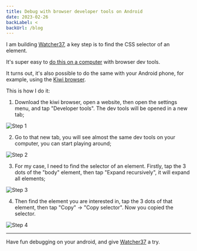 ```yaml
---
title: Debug with browser developer tools on Android
date: 2023-02-26
backLabel: <
backUrl: /blog
---
```


I am building [Watcher37](https://watcher.peng37.com/), a key step is to find the CSS selector of an element.

It's super easy to [do this on a computer](https://watcher.peng37.com/selector) with browser dev tools.

It turns out, it's also possible to do the same with your Android phone, for example, using the [Kiwi browser](https://kiwibrowser.com/).

This is how I do it:

1. Download the kiwi browser, open a website, then open the settings menu, and tap "Developer tools". The dev tools will be opened in a new tab; 

![Step 1](/assets/debug-with-browser-developer-tools-on-android-1.avif)

2. Go to that new tab, you will see almost the same dev tools on your computer, you can start playing around;

![Step 2](/assets/debug-with-browser-developer-tools-on-android-2.avif)

3. For my case, I need to find the selector of an element. Firstly, tap the 3 dots of the "body" element, then tap "Expand recursively", it will expand all elements;

![Step 3](/assets/debug-with-browser-developer-tools-on-android-3.avif)

4. Then find the element you are interested in, tap the 3 dots of that element, then tap "Copy" -> "Copy selector". Now you copied the selector.

![Step 4](/assets/debug-with-browser-developer-tools-on-android-4.avif)

---

Have fun debugging on your android, and give [Watcher37](https://watcher.peng37.com/) a try.
